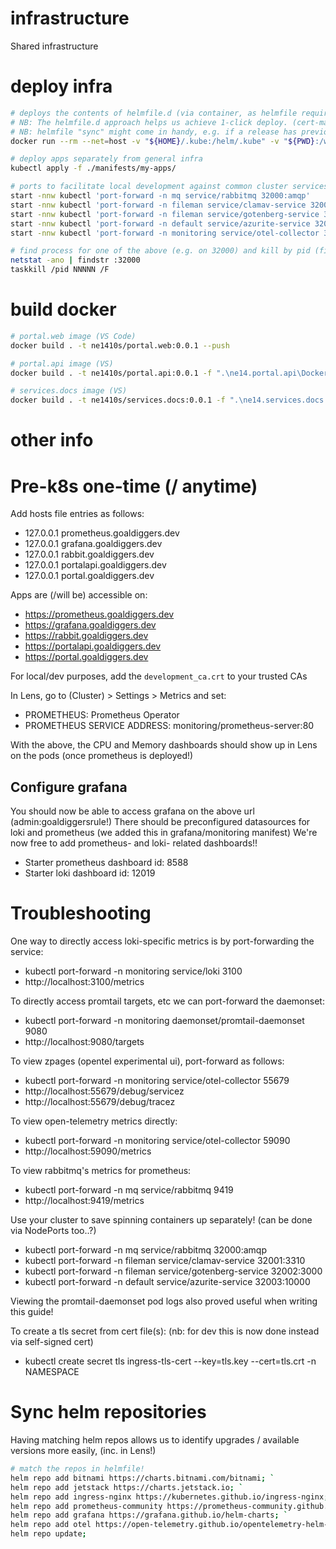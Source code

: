 # infrastructure
Shared infrastructure

# deploy infra
```bash
# deploys the contents of helmfile.d (via container, as helmfile requires linux helm plugins)
# NB: The helmfile.d approach helps us achieve 1-click deploy. (cert-man/otel the most problematic.. mostly due to CRDs)
# NB: helmfile "sync" might come in handy, e.g. if a release has previously failed it will be upgraded
docker run --rm --net=host -v "${HOME}/.kube:/helm/.kube" -v "${PWD}:/wd" --workdir /wd ghcr.io/helmfile/helmfile:v0.167.1 helmfile apply

# deploy apps separately from general infra
kubectl apply -f ./manifests/my-apps/

# ports to facilitate local development against common cluster services
start -nnw kubectl 'port-forward -n mq service/rabbitmq 32000:amqp'
start -nnw kubectl 'port-forward -n fileman service/clamav-service 32001:3310'
start -nnw kubectl 'port-forward -n fileman service/gotenberg-service 32002:3000'
start -nnw kubectl 'port-forward -n default service/azurite-service 32003:10000'
start -nnw kubectl 'port-forward -n monitoring service/otel-collector 32004:4317'

# find process for one of the above (e.g. on 32000) and kill by pid (final column on 1st cmd)
netstat -ano | findstr :32000
taskkill /pid NNNNN /F
```

# build docker
```bash
# portal.web image (VS Code)
docker build . -t ne1410s/portal.web:0.0.1 --push

# portal.api image (VS)
docker build . -t ne1410s/portal.api:0.0.1 -f ".\ne14.portal.api\Dockerfile" --force-rm --secret id=nuget_config_file,src="C:\temp\nuget-docker.golden-path.config" --push

# services.docs image (VS)
docker build . -t ne1410s/services.docs:0.0.1 -f ".\ne14.services.docs.app\Dockerfile" --force-rm --secret id=nuget_config_file,src="C:\temp\nuget-docker.golden-path.config" --push
```

# other info
# Pre-k8s one-time (/ anytime)
Add hosts file entries as follows:
  - 127.0.0.1 prometheus.goaldiggers.dev
  - 127.0.0.1 grafana.goaldiggers.dev
  - 127.0.0.1 rabbit.goaldiggers.dev
  - 127.0.0.1 portalapi.goaldiggers.dev
  - 127.0.0.1 portal.goaldiggers.dev

Apps are (/will be) accessible on:
  - https://prometheus.goaldiggers.dev
  - https://grafana.goaldiggers.dev
  - https://rabbit.goaldiggers.dev
  - https://portalapi.goaldiggers.dev
  - https://portal.goaldiggers.dev

For local/dev purposes, add the `development_ca.crt` to your trusted CAs

In Lens, go to (Cluster) > Settings > Metrics and set:
  - PROMETHEUS: Prometheus Operator
  - PROMETHEUS SERVICE ADDRESS: monitoring/prometheus-server:80

With the above, the CPU and Memory dashboards should show up in Lens on the pods (once prometheus is deployed!)

## Configure grafana
You should now be able to access grafana on the above url (admin:goaldiggersrule!)
There should be preconfigured datasources for loki and prometheus (we added this in grafana/monitoring manifest)
We're now free to add prometheus- and loki- related dashboards!!
  - Starter prometheus dashboard id: 8588
  - Starter loki dashboard id: 12019

# Troubleshooting
One way to directly access loki-specific metrics is by port-forwarding the service:
  - kubectl port-forward -n monitoring service/loki 3100
  - http://localhost:3100/metrics

To directly access promtail targets, etc we can port-forward the daemonset:
  - kubectl port-forward -n monitoring daemonset/promtail-daemonset 9080
  - http://localhost:9080/targets

To view zpages (opentel experimental ui), port-forward as follows:
  - kubectl port-forward -n monitoring service/otel-collector 55679
  - http://localhost:55679/debug/servicez
  - http://localhost:55679/debug/tracez

To view open-telemetry metrics directly:
  - kubectl port-forward -n monitoring service/otel-collector 59090
  - http://localhost:59090/metrics

To view rabbitmq's metrics for prometheus:
  - kubectl port-forward -n mq service/rabbitmq 9419
  - http://localhost:9419/metrics

Use your cluster to save spinning containers up separately! (can be done via NodePorts too..?)
  - kubectl port-forward -n mq service/rabbitmq 32000:amqp
  - kubectl port-forward -n fileman service/clamav-service 32001:3310
  - kubectl port-forward -n fileman service/gotenberg-service 32002:3000
  - kubectl port-forward -n default service/azurite-service 32003:10000

Viewing the promtail-daemonset pod logs also proved useful when writing this guide!

To create a tls secret from cert file(s): (nb: for dev this is now done instead via self-signed cert)
  - kubectl create secret tls ingress-tls-cert --key=tls.key --cert=tls.crt -n NAMESPACE

# Sync helm repositories
Having matching helm repos allows us to identify upgrades / available versions more easily, (inc. in Lens!)

```bash
# match the repos in helmfile!
helm repo add bitnami https://charts.bitnami.com/bitnami; `
helm repo add jetstack https://charts.jetstack.io; `
helm repo add ingress-nginx https://kubernetes.github.io/ingress-nginx; `
helm repo add prometheus-community https://prometheus-community.github.io/helm-charts; `
helm repo add grafana https://grafana.github.io/helm-charts; `
helm repo add otel https://open-telemetry.github.io/opentelemetry-helm-charts; `
helm repo update;
```